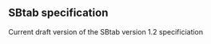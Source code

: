 SBtab specification
-------------------

Current draft version of the SBtab version 1.2 specificiation